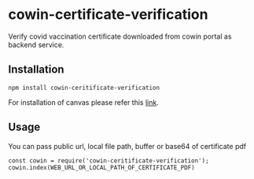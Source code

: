 # cowin-certificate-verification

Verify covid vaccination certificate downloaded from cowin portal as backend service. 

## Installation
    npm install cowin-ceritificate-verification

For installation of canvas please refer this <a href="https://www.npmjs.com/package/canvas" target="_blank">link</a>.

## Usage
You can pass public url, local file path, buffer or base64 of certificate pdf

    const cowin = require('cowin-ceritificate-verification');
    cowin.index(WEB_URL_OR_LOCAL_PATH_OF_CERTIFICATE_PDF)


    
